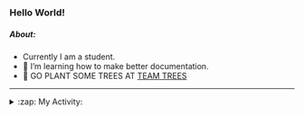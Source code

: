 ### Hello World!

##### About:
- Currently I am a student.
- 🌱 I’m learning how to make better documentation.
- 🌱 GO PLANT SOME TREES AT [TEAM TREES](https://teamtrees.org/)

---
<details>
  <summary>:zap: My Activity:</summary>
  
<!--START_SECTION:waka-->
![Code Time](http://img.shields.io/badge/Code%20Time-1%2C197%20hrs%2010%20mins-blue)

**I'm a Night 🦉** 

```text
🌞 Morning                1884 commits        ██░░░░░░░░░░░░░░░░░░░░░░░   09.99 % 
🌆 Daytime                6443 commits        █████████░░░░░░░░░░░░░░░░   34.15 % 
🌃 Evening                5436 commits        ███████░░░░░░░░░░░░░░░░░░   28.81 % 
🌙 Night                  5104 commits        ███████░░░░░░░░░░░░░░░░░░   27.05 % 
```
📅 **I'm Most Productive on Wednesday** 

```text
Monday                   2657 commits        ████░░░░░░░░░░░░░░░░░░░░░   14.08 % 
Tuesday                  2565 commits        ███░░░░░░░░░░░░░░░░░░░░░░   13.60 % 
Wednesday                4407 commits        ██████░░░░░░░░░░░░░░░░░░░   23.36 % 
Thursday                 2435 commits        ███░░░░░░░░░░░░░░░░░░░░░░   12.91 % 
Friday                   1988 commits        ███░░░░░░░░░░░░░░░░░░░░░░   10.54 % 
Saturday                 1641 commits        ██░░░░░░░░░░░░░░░░░░░░░░░   08.70 % 
Sunday                   3174 commits        ████░░░░░░░░░░░░░░░░░░░░░   16.82 % 
```


📊 **This Week I Spent My Time On** 

```text
🔥 Editors: 
VS Code                  10 hrs 35 mins      ████████████████░░░░░░░░░   63.90 % 
IntelliJ                 5 hrs 13 mins       ████████░░░░░░░░░░░░░░░░░   31.58 % 
Android Studio           44 mins             █░░░░░░░░░░░░░░░░░░░░░░░░   04.52 % 

🐱‍💻 Projects: 
file-utils               4 hrs 43 mins       ███████░░░░░░░░░░░░░░░░░░   28.47 % 
melody-iuvo              2 hrs 18 mins       ███░░░░░░░░░░░░░░░░░░░░░░   13.96 % 
givbacks-admin           2 hrs 15 mins       ███░░░░░░░░░░░░░░░░░░░░░░   13.59 % 
intro                    1 hr 31 mins        ██░░░░░░░░░░░░░░░░░░░░░░░   09.15 % 
demo                     1 hr 30 mins        ██░░░░░░░░░░░░░░░░░░░░░░░   09.11 % 
```


 Last Updated on 12/09/2023 05:10:54 UTC
<!--END_SECTION:waka-->
</details>
